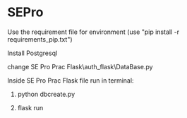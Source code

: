 # SEPro

Use the requirement file for environment (use "pip install -r requirements_pip.txt")

Install Postgresql

change SE Pro Prac Flask\auth_flask\DataBase.py

Inside SE Pro Prac Flask file run in terminal:

1) python dbcreate.py

2) flask run
